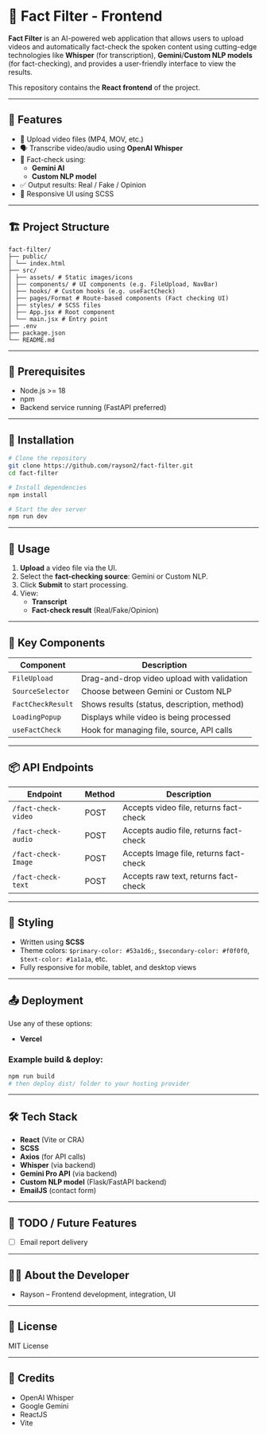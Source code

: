 # 🧠 Fact Filter - Frontend

**Fact Filter** is an AI-powered web application that allows users to upload videos and automatically fact-check the spoken content using cutting-edge technologies like **Whisper** (for transcription), **Gemini**/**Custom NLP models** (for fact-checking), and provides a user-friendly interface to view the results.

This repository contains the **React frontend** of the project.

---

## 🚀 Features

- 🎥 Upload video files (MP4, MOV, etc.)
- 🗣️ Transcribe video/audio using **OpenAI Whisper**
- 🧠 Fact-check using:
  - **Gemini AI**
  - **Custom NLP model**
- ✅ Output results: Real / Fake / Opinion
- 📱 Responsive UI using SCSS

---

## 🏗️ Project Structure

```
fact-filter/
├── public/
│ └── index.html
├── src/
│ ├── assets/ # Static images/icons
│ ├── components/ # UI components (e.g. FileUpload, NavBar)
│ ├── hooks/ # Custom hooks (e.g. useFactCheck)
│ ├── pages/Format # Route-based components (Fact checking UI)
│ ├── styles/ # SCSS files
│ ├── App.jsx # Root component
│ └── main.jsx # Entry point
├── .env
├── package.json
└── README.md
```



---

## 🧪 Prerequisites

- Node.js >= 18
- npm 
- Backend service running (FastAPI preferred)

---

## 🔧 Installation

```bash
# Clone the repository
git clone https://github.com/rayson2/fact-filter.git
cd fact-filter

# Install dependencies
npm install

# Start the dev server
npm run dev
```

---

## 📁 Usage

1. **Upload** a video file via the UI.
2. Select the **fact-checking source**: Gemini or Custom NLP.
3. Click **Submit** to start processing.
4. View:
   - **Transcript**
   - **Fact-check result** (Real/Fake/Opinion)


---

## 🧩 Key Components

| Component        | Description                                              |
|------------------|----------------------------------------------------------|
| `FileUpload`     | Drag-and-drop video upload with validation               |
| `SourceSelector` | Choose between Gemini or Custom NLP                      |
| `FactCheckResult`| Shows results (status, description, method)              |
| `LoadingPopup`   | Displays while video is being processed                  |
| `useFactCheck`   | Hook for managing file, source, API calls                |


---

## 📦 API Endpoints

| Endpoint                 | Method | Description                                |
|--------------------------|--------|--------------------------------------------|
| `/fact-check-video`      | POST   | Accepts video file, returns fact-check     |
| `/fact-check-audio`      | POST   | Accepts audio file, returns fact-check     |
| `/fact-check-Image`       | POST   | Accepts Image file, returns fact-check       |
| `/fact-check-text`       | POST   | Accepts raw text, returns fact-check       |

---

## 🎨 Styling

- Written using **SCSS**
- Theme colors: `$primary-color: #53a1d6;`, `$secondary-color: #f0f0f0`, `$text-color: #1a1a1a`, etc.
- Fully responsive for mobile, tablet, and desktop views

---





## 📤 Deployment

Use any of these options:
- **Vercel**


### Example build & deploy:

```bash
npm run build
# then deploy dist/ folder to your hosting provider
```

---

## 🛠️ Tech Stack

- **React** (Vite or CRA)
- **SCSS**
- **Axios** (for API calls)
- **Whisper** (via backend)
- **Gemini Pro API** (via backend)
- **Custom NLP model** (Flask/FastAPI backend)
- **EmailJS** (contact form)


---

## 📌 TODO / Future Features


- [ ] Email report delivery


---

## 👨‍💻 About the Developer

- Rayson – Frontend development, integration, UI


---

## 📄 License

MIT License

---

## 🧠 Credits

- OpenAI Whisper
- Google Gemini
- ReactJS
- Vite